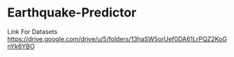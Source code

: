 # Earthquake-Predictor
Link For Datasets 
https://drive.google.com/drive/u/5/folders/13haSW5orUef0DA61LrPQZ2KoGnYk6YBO
